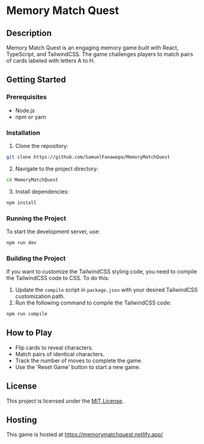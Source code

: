 # Memory Match Quest

## Description

Memory Match Quest is an engaging memory game built with React, TypeScript, and TailwindCSS. The game challenges players to match pairs of cards labeled with letters A to H.

## Getting Started

### Prerequisites

- Node.js
- npm or yarn

### Installation

1. Clone the repository:

```bash
git clone https://github.com/SamuelFanawopo/MemoryMatchQuest
```

2. Navigate to the project directory:

```bash
cd MemoryMatchQuest
```

3. Install dependencies:

```bash
npm install
```

### Running the Project

To start the development server, use:

```bash
npm run dev
```

### Building the Project

If you want to customize the TailwindCSS styling code, you need to compile the TailwindCSS code to CSS. To do this:

1. Update the `compile` script in `package.json` with your desired TailwindCSS customization path.
2. Run the following command to compile the TailwindCSS code:

```bash
npm run compile
```

## How to Play

- Flip cards to reveal characters.
- Match pairs of identical characters.
- Track the number of moves to complete the game.
- Use the 'Reset Game' button to start a new game.

## License

This project is licensed under the [MIT License](LICENSE).

## Hosting

This game is hosted at https://memorymatchquest.netlify.app/
